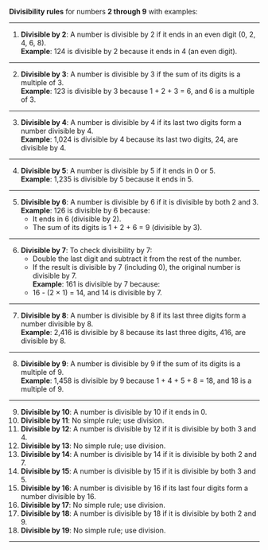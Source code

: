 **Divisibility rules** for numbers **2 through 9** with examples:

---

1. **Divisible by 2**: A number is divisible by 2 if it ends in an even digit (0, 2, 4, 6, 8).  
   **Example**: 124 is divisible by 2 because it ends in 4 (an even digit).  

---

2. **Divisible by 3**: A number is divisible by 3 if the sum of its digits is a multiple of 3.  
   **Example**: 123 is divisible by 3 because 1 + 2 + 3 = 6, and 6 is a multiple of 3.  

---

3. **Divisible by 4**: A number is divisible by 4 if its last two digits form a number divisible by 4.  
   **Example**: 1,024 is divisible by 4 because its last two digits, 24, are divisible by 4.  

---

4. **Divisible by 5**: A number is divisible by 5 if it ends in 0 or 5.  
   **Example**: 1,235 is divisible by 5 because it ends in 5.  

---

5. **Divisible by 6**: A number is divisible by 6 if it is divisible by both 2 and 3.  
   **Example**: 126 is divisible by 6 because:  
   - It ends in 6 (divisible by 2).  
   - The sum of its digits is 1 + 2 + 6 = 9 (divisible by 3).  

---

6. **Divisible by 7**: To check divisibility by 7:  
   - Double the last digit and subtract it from the rest of the number.  
   - If the result is divisible by 7 (including 0), the original number is divisible by 7.  
   **Example**: 161 is divisible by 7 because:  
   - 16 - (2 × 1) = 14, and 14 is divisible by 7.  

---

7. **Divisible by 8**: A number is divisible by 8 if its last three digits form a number divisible by 8.  
   **Example**: 2,416 is divisible by 8 because its last three digits, 416, are divisible by 8.  

---

8. **Divisible by 9**: A number is divisible by 9 if the sum of its digits is a multiple of 9.  
   **Example**: 1,458 is divisible by 9 because 1 + 4 + 5 + 8 = 18, and 18 is a multiple of 9.  

---

9. **Divisible by 10**: A number is divisible by 10 if it ends in 0.  
10. **Divisible by 11**: No simple rule; use division. 
11. **Divisible by 12**: A number is divisible by 12 if it is divisible by both 3 and 4.  
12. **Divisible by 13**: No simple rule; use division.  
13. **Divisible by 14**: A number is divisible by 14 if it is divisible by both 2 and 7.  
14. **Divisible by 15**: A number is divisible by 15 if it is divisible by both 3 and 5.  
15. **Divisible by 16**: A number is divisible by 16 if its last four digits form a number divisible by 16.  
16. **Divisible by 17**: No simple rule; use division.  
17. **Divisible by 18**: A number is divisible by 18 if it is divisible by both 2 and 9.  
18. **Divisible by 19**: No simple rule; use division.  

---
